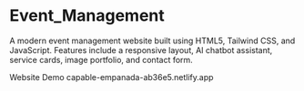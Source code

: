 # Event_Management
A modern event management website built using HTML5, Tailwind CSS, and JavaScript. Features include a responsive layout, AI chatbot assistant, service cards, image portfolio, and contact form.



Website Demo
capable-empanada-ab36e5.netlify.app
